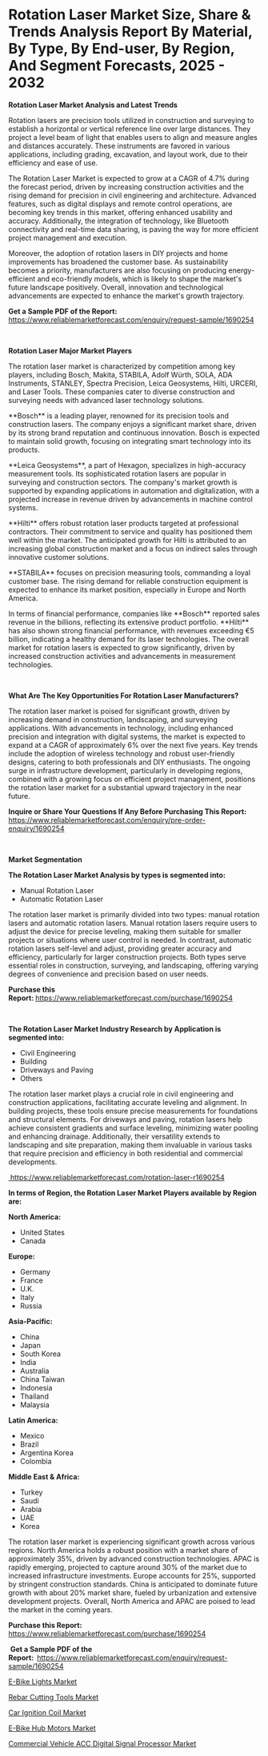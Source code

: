 <p><h1>Rotation Laser Market Size, Share & Trends Analysis Report By Material, By Type, By End-user, By Region, And Segment Forecasts, 2025 - 2032</h1></p><p><strong>Rotation Laser Market Analysis and Latest Trends</strong></p>
<p><p>Rotation lasers are precision tools utilized in construction and surveying to establish a horizontal or vertical reference line over large distances. They project a level beam of light that enables users to align and measure angles and distances accurately. These instruments are favored in various applications, including grading, excavation, and layout work, due to their efficiency and ease of use.</p><p>The Rotation Laser Market is expected to grow at a CAGR of 4.7% during the forecast period, driven by increasing construction activities and the rising demand for precision in civil engineering and architecture. Advanced features, such as digital displays and remote control operations, are becoming key trends in this market, offering enhanced usability and accuracy. Additionally, the integration of technology, like Bluetooth connectivity and real-time data sharing, is paving the way for more efficient project management and execution. </p><p>Moreover, the adoption of rotation lasers in DIY projects and home improvements has broadened the customer base. As sustainability becomes a priority, manufacturers are also focusing on producing energy-efficient and eco-friendly models, which is likely to shape the market's future landscape positively. Overall, innovation and technological advancements are expected to enhance the market's growth trajectory.</p></p>
<p><strong>Get a Sample PDF of the Report:&nbsp;</strong> <a href="https://www.reliablemarketforecast.com/enquiry/request-sample/1690254?utm_campaign=1998&utm_medium=2&utm_source=Github&utm_content=ia&utm_term=26032025&utm_id=rotation-laser">https://www.reliablemarketforecast.com/enquiry/request-sample/1690254</a></p>
<p>&nbsp;</p>
<p><strong>Rotation Laser Major Market Players</strong></p>
<p><p>The rotation laser market is characterized by competition among key players, including Bosch, Makita, STABILA, Adolf Würth, SOLA, ADA Instruments, STANLEY, Spectra Precision, Leica Geosystems, Hilti, URCERI, and Laser Tools. These companies cater to diverse construction and surveying needs with advanced laser technology solutions.</p><p>**Bosch** is a leading player, renowned for its precision tools and construction lasers. The company enjoys a significant market share, driven by its strong brand reputation and continuous innovation. Bosch is expected to maintain solid growth, focusing on integrating smart technology into its products.</p><p>**Leica Geosystems**, a part of Hexagon, specializes in high-accuracy measurement tools. Its sophisticated rotation lasers are popular in surveying and construction sectors. The company's market growth is supported by expanding applications in automation and digitalization, with a projected increase in revenue driven by advancements in machine control systems.</p><p>**Hilti** offers robust rotation laser products targeted at professional contractors. Their commitment to service and quality has positioned them well within the market. The anticipated growth for Hilti is attributed to an increasing global construction market and a focus on indirect sales through innovative customer solutions.</p><p>**STABILA** focuses on precision measuring tools, commanding a loyal customer base. The rising demand for reliable construction equipment is expected to enhance its market position, especially in Europe and North America.</p><p>In terms of financial performance, companies like **Bosch** reported sales revenue in the billions, reflecting its extensive product portfolio. **Hilti** has also shown strong financial performance, with revenues exceeding €5 billion, indicating a healthy demand for its laser technologies. The overall market for rotation lasers is expected to grow significantly, driven by increased construction activities and advancements in measurement technologies.</p></p>
<p>&nbsp;</p>
<p><strong>What Are The Key Opportunities For Rotation Laser Manufacturers?</strong></p>
<p><p>The rotation laser market is poised for significant growth, driven by increasing demand in construction, landscaping, and surveying applications. With advancements in technology, including enhanced precision and integration with digital systems, the market is expected to expand at a CAGR of approximately 6% over the next five years. Key trends include the adoption of wireless technology and robust user-friendly designs, catering to both professionals and DIY enthusiasts. The ongoing surge in infrastructure development, particularly in developing regions, combined with a growing focus on efficient project management, positions the rotation laser market for a substantial upward trajectory in the near future.</p></p>
<p><strong>Inquire or Share Your Questions If Any Before Purchasing This Report:</strong> <a href="https://www.reliablemarketforecast.com/enquiry/pre-order-enquiry/1690254?utm_campaign=1998&utm_medium=2&utm_source=Github&utm_content=ia&utm_term=26032025&utm_id=rotation-laser">https://www.reliablemarketforecast.com/enquiry/pre-order-enquiry/1690254</a></p>
<p>&nbsp;</p>
<p><strong>Market Segmentation</strong></p>
<p><strong>The Rotation Laser Market Analysis by types is segmented into:</strong></p>
<p><ul><li>Manual Rotation Laser</li><li>Automatic Rotation Laser</li></ul></p>
<p><p>The rotation laser market is primarily divided into two types: manual rotation lasers and automatic rotation lasers. Manual rotation lasers require users to adjust the device for precise leveling, making them suitable for smaller projects or situations where user control is needed. In contrast, automatic rotation lasers self-level and adjust, providing greater accuracy and efficiency, particularly for larger construction projects. Both types serve essential roles in construction, surveying, and landscaping, offering varying degrees of convenience and precision based on user needs.</p></p>
<p><strong>Purchase this Report:&nbsp;</strong><a href="https://www.reliablemarketforecast.com/purchase/1690254?utm_campaign=1998&utm_medium=2&utm_source=Github&utm_content=ia&utm_term=26032025&utm_id=rotation-laser">https://www.reliablemarketforecast.com/purchase/1690254</a></p>
<p>&nbsp;</p>
<p><strong>The Rotation Laser Market Industry Research by Application is segmented into:</strong></p>
<p><ul><li>Civil Engineering</li><li>Building</li><li>Driveways and Paving</li><li>Others</li></ul></p>
<p><p>The rotation laser market plays a crucial role in civil engineering and construction applications, facilitating accurate leveling and alignment. In building projects, these tools ensure precise measurements for foundations and structural elements. For driveways and paving, rotation lasers help achieve consistent gradients and surface leveling, minimizing water pooling and enhancing drainage. Additionally, their versatility extends to landscaping and site preparation, making them invaluable in various tasks that require precision and efficiency in both residential and commercial developments.</p></p>
<p><a href="https://www.reliablemarketforecast.com/rotation-laser-r1690254?utm_campaign=1998&utm_medium=2&utm_source=Github&utm_content=ia&utm_term=26032025&utm_id=rotation-laser">&nbsp;https://www.reliablemarketforecast.com/rotation-laser-r1690254</a></p>
<p><strong>In terms of Region, the Rotation Laser Market Players available by Region are:</strong></p>
<p>
    <p> <strong> North America: </strong>
        <ul>
            <li>United States</li>
            <li>Canada</li>
        </ul>
        </p> 
    <p> <strong> Europe: </strong>
        <ul>
            <li>Germany</li>
            <li>France</li>
            <li>U.K.</li>
            <li>Italy</li>
            <li>Russia</li>
        </ul>
        </p> 
    <p> <strong> Asia-Pacific: </strong>
        <ul>
            <li>China</li>
            <li>Japan</li>
            <li>South Korea</li>
            <li>India</li>
            <li>Australia</li>
            <li>China Taiwan</li>
            <li>Indonesia</li>
            <li>Thailand</li>
            <li>Malaysia</li>
        </ul>
        </p> 
    <p> <strong> Latin America: </strong>
        <ul>
            <li>Mexico</li>
            <li>Brazil</li>
            <li>Argentina Korea</li>
            <li>Colombia</li>
        </ul>
        </p> 
    <p> <strong> Middle East & Africa: </strong>
        <ul>
            <li>Turkey</li>
            <li>Saudi</li>
            <li>Arabia</li>
            <li>UAE</li>
            <li>Korea</li>
        </ul>
    </p>
    </p>
<p><p>The rotation laser market is experiencing significant growth across various regions. North America holds a robust position with a market share of approximately 35%, driven by advanced construction technologies. APAC is rapidly emerging, projected to capture around 30% of the market due to increased infrastructure investments. Europe accounts for 25%, supported by stringent construction standards. China is anticipated to dominate future growth with about 20% market share, fueled by urbanization and extensive development projects. Overall, North America and APAC are poised to lead the market in the coming years.</p></p>
<p><strong>Purchase this Report: </strong><a href="https://www.reliablemarketforecast.com/purchase/1690254?utm_campaign=1998&utm_medium=2&utm_source=Github&utm_content=ia&utm_term=26032025&utm_id=rotation-laser">https://www.reliablemarketforecast.com/purchase/1690254</a></p>
<p>&nbsp;<strong>Get a Sample PDF of the Report:&nbsp;&nbsp;</strong><a href="https://www.reliablemarketforecast.com/enquiry/request-sample/1690254?utm_campaign=1998&utm_medium=2&utm_source=Github&utm_content=ia&utm_term=26032025&utm_id=rotation-laser">https://www.reliablemarketforecast.com/enquiry/request-sample/1690254</a></p>
<p><strong></strong></p>
<p><p><a href="https://github.com/neilycalanww/Market-Research-Report-List-1/blob/main/e-bike-lights-market.md?utm_campaign=1998&utm_medium=2&utm_source=Github&utm_content=ia&utm_term=26032025&utm_id=rotation-laser">E-Bike Lights Market</a></p><p><a href="https://github.com/gackesaizaze/Market-Research-Report-List-1/blob/main/rebar-cutting-tools-market.md?utm_campaign=1998&utm_medium=2&utm_source=Github&utm_content=ia&utm_term=26032025&utm_id=rotation-laser">Rebar Cutting Tools Market</a></p><p><a href="https://github.com/keolalelekr8/Market-Research-Report-List-1/blob/main/car-ignition-coil-market.md?utm_campaign=1998&utm_medium=2&utm_source=Github&utm_content=ia&utm_term=26032025&utm_id=rotation-laser">Car Ignition Coil Market</a></p><p><a href="https://github.com/anejaryaan8m/Market-Research-Report-List-1/blob/main/e-bike-hub-motors-market.md?utm_campaign=1998&utm_medium=2&utm_source=Github&utm_content=ia&utm_term=26032025&utm_id=rotation-laser">E-Bike Hub Motors Market</a></p><p><a href="https://github.com/krookplier6h/Market-Research-Report-List-1/blob/main/commercial-vehicle-acc-digital-signal-processor-market.md?utm_campaign=1998&utm_medium=2&utm_source=Github&utm_content=ia&utm_term=26032025&utm_id=rotation-laser">Commercial Vehicle ACC Digital Signal Processor Market</a></p></p>